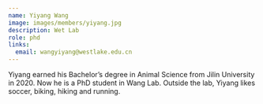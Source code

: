 ```yaml
---
name: Yiyang Wang
image: images/members/yiyang.jpg
description: Wet Lab
role: phd
links:
  email: wangyiyang@westlake.edu.cn
---
```


Yiyang earned his Bachelor’s degree in Animal Science from Jilin University in 2020. Now he is a PhD student in Wang Lab. Outside the lab, Yiyang likes soccer, biking, hiking and running.
